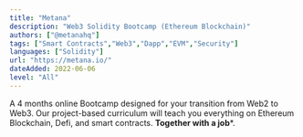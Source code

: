 ```yaml
---
title: "Metana"
description: "Web3 Solidity Bootcamp (Ethereum Blockchain)"
authors: ["@metanahq"]
tags: ["Smart Contracts","Web3","Dapp","EVM","Security"]
languages: ["Solidity"]
url: "https://metana.io/"
dateAdded: 2022-06-06
level: "All"
---
```


A 4 months online Bootcamp designed for your transition from Web2 to Web3. Our project-based curriculum will teach you everything on Ethereum Blockchain, Defi, and smart contracts. **Together with a job***.
